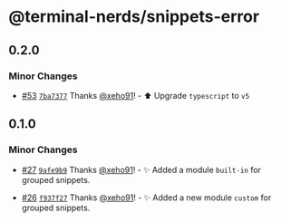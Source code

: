 # @terminal-nerds/snippets-error<!-- markdownlint-disable line-length list-marker-space no-duplicate-header ul-style ul-indent no-bare-urls -->

## 0.2.0

### Minor Changes

-   [#53](https://github.com/terminal-nerds/snippets/pull/53) [`7ba7377`](https://github.com/terminal-nerds/snippets/commit/7ba73779bb732b0f1bfe7a9d1c702514fb99a193) Thanks [@xeho91](https://github.com/xeho91)! - ⬆️ Upgrade `typescript` to `v5`

## 0.1.0

### Minor Changes

-   [#27](https://github.com/terminal-nerds/snippets/pull/27) [`9afe9b9`](https://github.com/terminal-nerds/snippets/commit/9afe9b904c74d6ad572fd5cff9ac69f6610c36cf) Thanks [@xeho91](https://github.com/xeho91)! - ✨ Added a module `built-in` for grouped snippets.

-   [#26](https://github.com/terminal-nerds/snippets/pull/26) [`f937f27`](https://github.com/terminal-nerds/snippets/commit/f937f27a25efd5ca3ce38a83710465f3486b6adb) Thanks [@xeho91](https://github.com/xeho91)! - ✨ Added a new module `custom` for grouped snippets.
